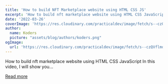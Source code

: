 ```yaml
---
title: 'How to build NFT Marketplace website using HTML CSS JS'
excerpt: 'How to build nft marketplace website using HTML CSS JavaScript  In this video, I will show you...'
date: '2022-03-26'
coverImage: 'https://res.cloudinary.com/practicaldev/image/fetch/s--czQVflmd--/c_imagga_scale,f_auto,fl_progressive,h_420,q_auto,w_1000/https://dev-to-uploads.s3.amazonaws.com/uploads/articles/6ofhopcqhspjaftdvo1s.png'
author:
  name: Koders
  picture: "assets/blog/authors/koders.png"
ogImage:
  url: 'https://res.cloudinary.com/practicaldev/image/fetch/s--czQVflmd--/c_imagga_scale,f_auto,fl_progressive,h_420,q_auto,w_1000/https://dev-to-uploads.s3.amazonaws.com/uploads/articles/6ofhopcqhspjaftdvo1s.png'
---
```


How to build nft marketplace website using HTML CSS JavaScript  In this video, I will show you...

[Read more](https://dev.to/codewithsadee/how-to-build-nft-marketplace-website-using-html-css-js-kh7)
